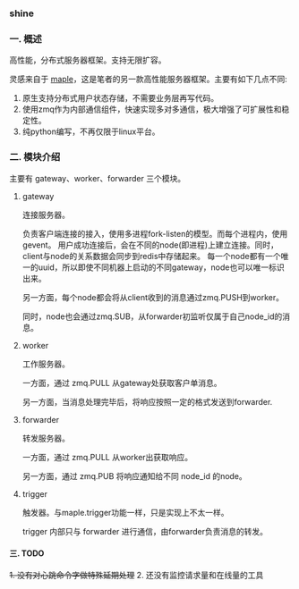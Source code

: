 ### shine


### 一. 概述

高性能，分布式服务器框架。支持无限扩容。

灵感来自于 [maple](https://github.com/dantezhu/maple)，这是笔者的另一款高性能服务器框架。主要有如下几点不同:

1. 原生支持分布式用户状态存储，不需要业务层再写代码。
2. 使用zmq作为内部通信组件，快速实现多对多通信，极大增强了可扩展性和稳定性。
3. 纯python编写，不再仅限于linux平台。


### 二. 模块介绍

主要有 gateway、worker、forwarder 三个模块。


1. gateway
    
    连接服务器。
    
    负责客户端连接的接入，使用多进程fork-listen的模型。而每个进程内，使用gevent。
    用户成功连接后，会在不同的node(即进程)上建立连接。同时，client与node的关系数据会同步到redis中存储起来。
    每一个node都有一个唯一的uuid，所以即使不同机器上启动的不同gateway，node也可以唯一标识出来。

    另一方面，每个node都会将从client收到的消息通过zmq.PUSH到worker。

    同时，node也会通过zmq.SUB，从forwarder初监听仅属于自己node_id的消息。


2. worker

    工作服务器。

    一方面，通过 zmq.PULL 从gateway处获取客户单消息。

    另一方面，当消息处理完毕后，将响应按照一定的格式发送到forwarder.


3. forwarder

    转发服务器。

    一方面，通过 zmq.PULL 从worker出获取响应。

    另一方面，通过 zmq.PUB 将响应通知给不同 node_id 的node。


4. trigger
    
    触发器。与maple.trigger功能一样，只是实现上不太一样。

    trigger 内部只与 forwarder 进行通信，由forwarder负责消息的转发。

#### 三. TODO

<del>1. 没有对心跳命令字做特殊延期处理</del>
2. 还没有监控请求量和在线量的工具
